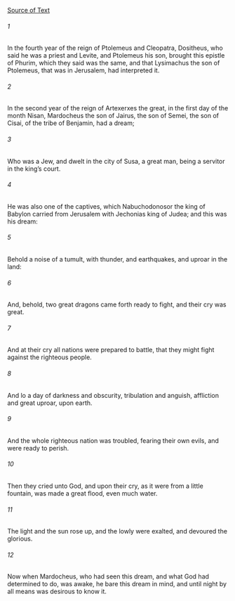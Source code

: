 [Source of Text](https://github.com/scrollmapper/bible_databases_deuterocanonical)

###### 1
In the fourth year of the reign of Ptolemeus and Cleopatra, Dositheus, who said he was a priest and Levite, and Ptolemeus his son, brought this epistle of Phurim, which they said was the same, and that Lysimachus the son of Ptolemeus, that was in Jerusalem, had interpreted it.

###### 2
In the second year of the reign of Artexerxes the great, in the first day of the month Nisan, Mardocheus the son of Jairus, the son of Semei, the son of Cisai, of the tribe of Benjamin, had a dream;

###### 3
Who was a Jew, and dwelt in the city of Susa, a great man, being a servitor in the king’s court.

###### 4
He was also one of the captives, which Nabuchodonosor the king of Babylon carried from Jerusalem with Jechonias king of Judea; and this was his dream:

###### 5
Behold a noise of a tumult, with thunder, and earthquakes, and uproar in the land:

###### 6
And, behold, two great dragons came forth ready to fight, and their cry was great.

###### 7
And at their cry all nations were prepared to battle, that they might fight against the righteous people.

###### 8
And lo a day of darkness and obscurity, tribulation and anguish, affliction and great uproar, upon earth.

###### 9
And the whole righteous nation was troubled, fearing their own evils, and were ready to perish.

###### 10
Then they cried unto God, and upon their cry, as it were from a little fountain, was made a great flood, even much water.

###### 11
The light and the sun rose up, and the lowly were exalted, and devoured the glorious.

###### 12
Now when Mardocheus, who had seen this dream, and what God had determined to do, was awake, he bare this dream in mind, and until night by all means was desirous to know it.
